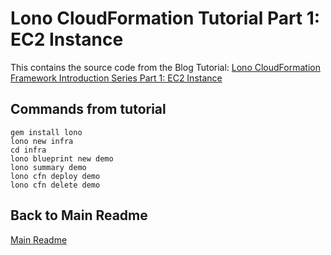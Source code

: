 # Lono CloudFormation Tutorial Part 1: EC2 Instance

This contains the source code from the Blog Tutorial: [Lono CloudFormation Framework Introduction Series Part 1: EC2 Instance
](https://blog.boltops.com/2019/10/30/lono-cloudformation-framework-introduction-series-part-1-ec2-instance)

## Commands from tutorial

    gem install lono
    lono new infra
    cd infra
    lono blueprint new demo
    lono summary demo
    lono cfn deploy demo
    lono cfn delete demo

## Back to Main Readme

[Main Readme](../README.md)